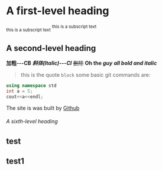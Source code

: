 # A first-level heading
<sub> this is a subscript text</sub>
<sup> this is a subscript text</sup>
## A second-level heading
**加粗---CB**
**_斜体(Italic)---CI_**
~~删除~~
**Oh the _guy_**
***all bold and italic***
>this is the quote 
`block`
some basic git  commands are:
```Cpp
using namespace std
int a = 5;
cout<<a<<endl;
```
The site is was built by [Github](https://github.com/LeetCode-OpenSource/vscode-leetcode/issues)
###### A sixth-level heading
## test
## test1
